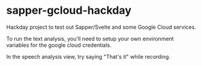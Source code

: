# sapper-gcloud-hackday
Hackday project to test out Sapper/Svelte and some Google Cloud services.

To run the text analysis, you'll need to setup your own environment variables for the google cloud credentials.

In the speech analysis view, try saying "That's it" while recording.
